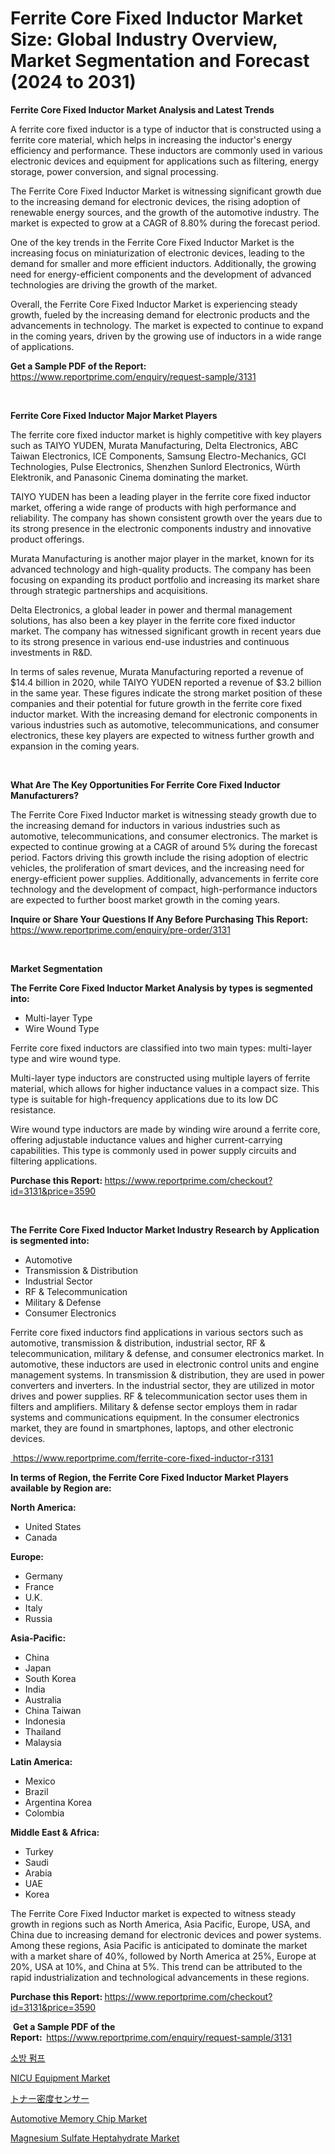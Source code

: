 <p><h1>Ferrite Core Fixed Inductor Market Size: Global Industry Overview, Market Segmentation and Forecast (2024 to 2031)</h1></p><p><strong>Ferrite Core Fixed Inductor Market Analysis and Latest Trends</strong></p>
<p><p>A ferrite core fixed inductor is a type of inductor that is constructed using a ferrite core material, which helps in increasing the inductor's energy efficiency and performance. These inductors are commonly used in various electronic devices and equipment for applications such as filtering, energy storage, power conversion, and signal processing.</p><p>The Ferrite Core Fixed Inductor Market is witnessing significant growth due to the increasing demand for electronic devices, the rising adoption of renewable energy sources, and the growth of the automotive industry. The market is expected to grow at a CAGR of 8.80% during the forecast period.</p><p>One of the key trends in the Ferrite Core Fixed Inductor Market is the increasing focus on miniaturization of electronic devices, leading to the demand for smaller and more efficient inductors. Additionally, the growing need for energy-efficient components and the development of advanced technologies are driving the growth of the market.</p><p>Overall, the Ferrite Core Fixed Inductor Market is experiencing steady growth, fueled by the increasing demand for electronic products and the advancements in technology. The market is expected to continue to expand in the coming years, driven by the growing use of inductors in a wide range of applications.</p></p>
<p><strong>Get a Sample PDF of the Report:&nbsp;</strong> <a href="https://www.reportprime.com/enquiry/request-sample/3131">https://www.reportprime.com/enquiry/request-sample/3131</a></p>
<p>&nbsp;</p>
<p><strong>Ferrite Core Fixed Inductor Major Market Players</strong></p>
<p><p>The ferrite core fixed inductor market is highly competitive with key players such as TAIYO YUDEN, Murata Manufacturing, Delta Electronics, ABC Taiwan Electronics, ICE Components, Samsung Electro-Mechanics, GCI Technologies, Pulse Electronics, Shenzhen Sunlord Electronics, Würth Elektronik, and Panasonic Cinema dominating the market.</p><p>TAIYO YUDEN has been a leading player in the ferrite core fixed inductor market, offering a wide range of products with high performance and reliability. The company has shown consistent growth over the years due to its strong presence in the electronic components industry and innovative product offerings.</p><p>Murata Manufacturing is another major player in the market, known for its advanced technology and high-quality products. The company has been focusing on expanding its product portfolio and increasing its market share through strategic partnerships and acquisitions.</p><p>Delta Electronics, a global leader in power and thermal management solutions, has also been a key player in the ferrite core fixed inductor market. The company has witnessed significant growth in recent years due to its strong presence in various end-use industries and continuous investments in R&D.</p><p>In terms of sales revenue, Murata Manufacturing reported a revenue of $14.4 billion in 2020, while TAIYO YUDEN reported a revenue of $3.2 billion in the same year. These figures indicate the strong market position of these companies and their potential for future growth in the ferrite core fixed inductor market. With the increasing demand for electronic components in various industries such as automotive, telecommunications, and consumer electronics, these key players are expected to witness further growth and expansion in the coming years.</p></p>
<p>&nbsp;</p>
<p><strong>What Are The Key Opportunities For Ferrite Core Fixed Inductor Manufacturers?</strong></p>
<p><p>The Ferrite Core Fixed Inductor market is witnessing steady growth due to the increasing demand for inductors in various industries such as automotive, telecommunications, and consumer electronics. The market is expected to continue growing at a CAGR of around 5% during the forecast period. Factors driving this growth include the rising adoption of electric vehicles, the proliferation of smart devices, and the increasing need for energy-efficient power supplies. Additionally, advancements in ferrite core technology and the development of compact, high-performance inductors are expected to further boost market growth in the coming years.</p></p>
<p><strong>Inquire or Share Your Questions If Any Before Purchasing This Report:</strong> <a href="https://www.reportprime.com/enquiry/pre-order/3131">https://www.reportprime.com/enquiry/pre-order/3131</a></p>
<p>&nbsp;</p>
<p><strong>Market Segmentation</strong></p>
<p><strong>The Ferrite Core Fixed Inductor Market Analysis by types is segmented into:</strong></p>
<p><ul><li>Multi-layer Type</li><li>Wire Wound Type</li></ul></p>
<p><p>Ferrite core fixed inductors are classified into two main types: multi-layer type and wire wound type. </p><p>Multi-layer type inductors are constructed using multiple layers of ferrite material, which allows for higher inductance values in a compact size. This type is suitable for high-frequency applications due to its low DC resistance.</p><p>Wire wound type inductors are made by winding wire around a ferrite core, offering adjustable inductance values and higher current-carrying capabilities. This type is commonly used in power supply circuits and filtering applications.</p></p>
<p><strong>Purchase this Report:&nbsp;</strong><a href="https://www.reportprime.com/checkout?id=3131&price=3590">https://www.reportprime.com/checkout?id=3131&price=3590</a></p>
<p>&nbsp;</p>
<p><strong>The Ferrite Core Fixed Inductor Market Industry Research by Application is segmented into:</strong></p>
<p><ul><li>Automotive</li><li>Transmission & Distribution</li><li>Industrial Sector</li><li>RF & Telecommunication</li><li>Military & Defense</li><li>Consumer Electronics</li></ul></p>
<p><p>Ferrite core fixed inductors find applications in various sectors such as automotive, transmission & distribution, industrial sector, RF & telecommunication, military & defense, and consumer electronics market. In automotive, these inductors are used in electronic control units and engine management systems. In transmission & distribution, they are used in power converters and inverters. In the industrial sector, they are utilized in motor drives and power supplies. RF & telecommunication sector uses them in filters and amplifiers. Military & defense sector employs them in radar systems and communications equipment. In the consumer electronics market, they are found in smartphones, laptops, and other electronic devices.</p></p>
<p><a href="https://www.reportprime.com/ferrite-core-fixed-inductor-r3131">&nbsp;https://www.reportprime.com/ferrite-core-fixed-inductor-r3131</a></p>
<p><strong>In terms of Region, the Ferrite Core Fixed Inductor Market Players available by Region are:</strong></p>
<p>
    <p> <strong> North America: </strong>
        <ul>
            <li>United States</li>
            <li>Canada</li>
        </ul>
        </p> 
    <p> <strong> Europe: </strong>
        <ul>
            <li>Germany</li>
            <li>France</li>
            <li>U.K.</li>
            <li>Italy</li>
            <li>Russia</li>
        </ul>
        </p> 
    <p> <strong> Asia-Pacific: </strong>
        <ul>
            <li>China</li>
            <li>Japan</li>
            <li>South Korea</li>
            <li>India</li>
            <li>Australia</li>
            <li>China Taiwan</li>
            <li>Indonesia</li>
            <li>Thailand</li>
            <li>Malaysia</li>
        </ul>
        </p> 
    <p> <strong> Latin America: </strong>
        <ul>
            <li>Mexico</li>
            <li>Brazil</li>
            <li>Argentina Korea</li>
            <li>Colombia</li>
        </ul>
        </p> 
    <p> <strong> Middle East & Africa: </strong>
        <ul>
            <li>Turkey</li>
            <li>Saudi</li>
            <li>Arabia</li>
            <li>UAE</li>
            <li>Korea</li>
        </ul>
    </p>
    </p>
<p><p>The Ferrite Core Fixed Inductor market is expected to witness steady growth in regions such as North America, Asia Pacific, Europe, USA, and China due to increasing demand for electronic devices and power systems. Among these regions, Asia Pacific is anticipated to dominate the market with a market share of 40%, followed by North America at 25%, Europe at 20%, USA at 10%, and China at 5%. This trend can be attributed to the rapid industrialization and technological advancements in these regions.</p></p>
<p><strong>Purchase this Report: </strong><a href="https://www.reportprime.com/checkout?id=3131&price=3590">https://www.reportprime.com/checkout?id=3131&price=3590</a></p>
<p>&nbsp;<strong>Get a Sample PDF of the Report:&nbsp;&nbsp;</strong><a href="https://www.reportprime.com/enquiry/request-sample/3131">https://www.reportprime.com/enquiry/request-sample/3131</a></p>
<p><strong></strong></p>
<p><p><a href="https://medium.com/@jeremysnyder277/%ED%95%B4%EB%8B%B9-%EB%AC%B8%EC%9E%A5%EC%9D%84-%EB%B2%88%EC%97%AD%ED%95%98%EB%A9%B4-%EB%8B%A4%EC%9D%8C%EA%B3%BC-%EA%B0%99%EC%8A%B5%EB%8B%88%EB%8B%A4-1950d45ec2a3">소방 펌프</a></p><p><a href="https://issuu.com/reportprime-2/docs/nicu-equipment-market-size-2030.pptx">NICU Equipment Market</a></p><p><a href="https://github.com/tubbs463/Market-Research-Report-List-2/blob/main/585381729766.md">トナー密度センサー</a></p><p><a href="https://github.com/MaraKoelpin2023/Market-Research-Report-List-1/blob/main/automotive-memory-chip-market.md">Automotive Memory Chip Market</a></p><p><a href="https://www.linkedin.com/pulse/global-magnesium-sulfate-heptahydrate-market-size-expected-hybmf">Magnesium Sulfate Heptahydrate Market</a></p></p>